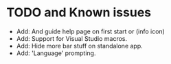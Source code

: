 # TODO and Known issues

- Add: And guide help page on first start or (info icon)
- Add: Support for Visual Studio macros.
- Add: Hide more bar stuff on standalone app.
- Add: 'Language' prompting.